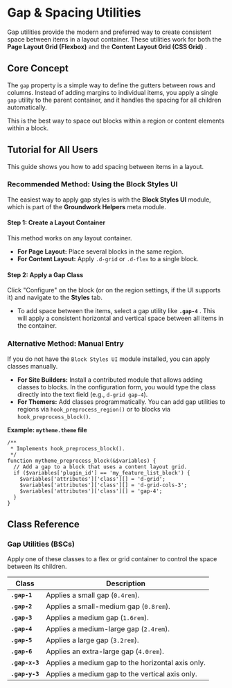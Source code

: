 # Gap & Spacing Utilities

Gap utilities provide the modern and preferred way to create consistent space between items in a layout container. These utilities work for both the **Page Layout Grid (Flexbox)** and the  **Content Layout Grid (CSS Grid)** .

## Core Concept

The `gap` property is a simple way to define the gutters between rows and columns. Instead of adding margins to individual items, you apply a single `gap` utility to the parent container, and it handles the spacing for all children automatically.

This is the best way to space out blocks within a region or content elements within a block.

## Tutorial for All Users

This guide shows you how to add spacing between items in a layout.

### Recommended Method: Using the Block Styles UI

The easiest way to apply gap styles is with the **Block Styles UI** module, which is part of the **Groundwork Helpers** meta module.

#### Step 1: Create a Layout Container

This method works on any layout container.

* **For Page Layout:** Place several blocks in the same region.
* **For Content Layout:** Apply `.d-grid` or `.d-flex` to a single block.

#### Step 2: Apply a Gap Class

Click "Configure" on the block (or on the region settings, if the UI supports it) and navigate to the **Styles** tab.

* To add space between the items, select a gap utility like  **`.gap-4`** . This will apply a consistent horizontal and vertical space between all items in the container.

### Alternative Method: Manual Entry

If you do not have the `Block Styles UI` module installed, you can apply classes manually.

* **For Site Builders:** Install a contributed module that allows adding classes to blocks. In the configuration form, you would type the class directly into the text field (e.g., `d-grid gap-4`).
* **For Themers:** Add classes programmatically. You can add gap utilities to regions via `hook_preprocess_region()` or to blocks via `hook_preprocess_block()`.

**Example: `mytheme.theme` file**

```
/**
 * Implements hook_preprocess_block().
 */
function mytheme_preprocess_block(&$variables) {
  // Add a gap to a block that uses a content layout grid.
  if ($variables['plugin_id'] == 'my_feature_list_block') {
    $variables['attributes']['class'][] = 'd-grid';
    $variables['attributes']['class'][] = 'd-grid-cols-3';
    $variables['attributes']['class'][] = 'gap-4';
  }
}

```

## Class Reference

### Gap Utilities (BSCs)

Apply one of these classes to a flex or grid container to control the space between its children.

| **Class**        | **Description**                             |
| ---------------------- | ------------------------------------------------- |
| **`.gap-1`**   | Applies a small gap (`0.4rem`).                 |
| **`.gap-2`**   | Applies a small-medium gap (`0.8rem`).          |
| **`.gap-3`**   | Applies a medium gap (`1.6rem`).                |
| **`.gap-4`**   | Applies a medium-large gap (`2.4rem`).          |
| **`.gap-5`**   | Applies a large gap (`3.2rem`).                 |
| **`.gap-6`**   | Applies an extra-large gap (`4.0rem`).          |
| **`.gap-x-3`** | Applies a medium gap to the horizontal axis only. |
| **`.gap-y-3`** | Applies a medium gap to the vertical axis only.   |
